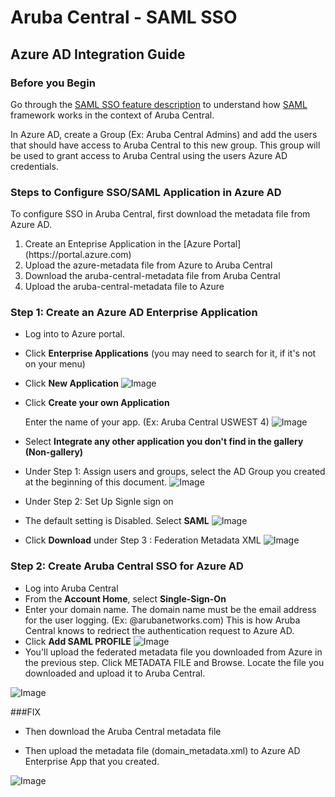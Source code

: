 # Aruba Central - SAML SSO

## Azure AD Integration Guide

### Before you Begin

Go through the [SAML SSO feature description](https://help.central.arubanetworks.com/2.5.3/documentation/online_help/content/nms/user-mgmt/saml-profile-conf.htm?Highlight=SSO) to understand how [SAML](https://help.central.arubanetworks.com/2.5.3/documentation/online_help/content/nms/user-mgmt/saml-profile-conf.htm?Highlight=SSO) framework works in the context of Aruba Central.

In Azure AD, create a Group (Ex: Aruba Central Admins) and add the users that should have access to Aruba Central to this new group. This group will be used to grant access to Aruba Central using the users Azure AD credentials.

### Steps to Configure SSO/SAML Application in Azure AD
To configure SSO in Aruba Central, first download the metadata file from Azure AD.


<ol>
<li>Create an Enteprise Application in the [Azure Portal](https://portal.azure.com)</li>
<li>Upload the azure-metadata file from Azure to Aruba Central</li>
<li>Download the aruba-central-metadata file from Aruba Central</li>
<li>Upload the aruba-central-metadata file to Azure </li>
</ol>


### Step 1: Create an Azure AD Enterprise Application

* Log into to Azure portal.

* Click **Enterprise Applications** (you may need to search for it, if it's not on your menu)

* Click **New Application**
![Image](images/new_app.png)

* Click **Create your own Application**
  
  Enter the name of your app. (Ex: Aruba Central USWEST 4)
![Image](images/create_app.png)
* Select **Integrate any other application you don't find in the gallery (Non-gallery)**
* Under Step 1: Assign users and groups, select the AD Group you created at the beginning of this document.
![Image](images/AssignUsersGroups.png)
* Under Step 2: Set Up Signle sign on
* The default setting is Disabled. Select **SAML** 
![Image](images/select-saml.png)
* Click **Download** under Step 3 : Federation Metadata XML
![Image](images/azure-download-metadata.png)

### Step 2: Create Aruba Central SSO for Azure AD

* Log into Aruba Central
* From the **Account Home**, select **Single-Sign-On**
* Enter your domain name. The domain name must be the email address for the user logging. (Ex: @arubanetworks.com) This is how Aruba Central knows to redriect the authentication request to Azure AD.
* Click **Add SAML PROFILE**
 ![Image](images/central-create-sso.png)
* You'll upload the federated metadata file you downloaded from Azure in the previous step. Click METADATA FILE and Browse. Locate the file you downloaded and upload it to Aruba Central. 

![Image](images/azure-browse-metadata.png)

###FIX


* Then download the Aruba Central metadata file


* Then upload the metadata file (domain_metadata.xml) to Azure AD Enterprise App that you created.

![Image](images/upload-central-metadata-to-azure.png)


